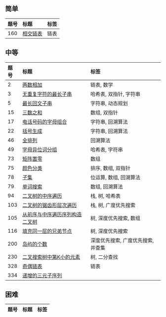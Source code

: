 ## 简单

| 题号 | 标题 | 标签 |
| :--- | :--- | :--- |
| 160 | [相交链表][160] | 链表 |

## 中等

| 题号 | 标题 | 标签 |
| :--- | :--- | :--- |
| 2 | [两数相加][002] | 链表, 数学 |
| 3 | [无重复字符的最长子串][003] | 哈希表, 双指针, 字符串 |
| 5 | [最长回文子串][005] | 字符串, 动态规划 |
| 15 | [三数之和][015] | 数组, 双指针 |
| 17 | [电话号码的字母组合][017] | 字符串, 回溯算法 |
| 22 | [括号生成][022] | 字符串, 回溯算法 |
| 46 | [全排列][046] | 回溯算法 |
| 49 | [字母异位词分组][049] | 哈希表, 字符串 |
| 73 | [矩阵置零][073] | 数组 |
| 75 | [颜色分类][075] | 排序, 数组, 双指针 |
| 78 | [子集][078] | 位运算, 数组, 回溯算法 |
| 79 | [单词搜索][079] | 数组, 回溯算法 |
| 94 | [二叉树的中序遍历][094] | 栈, 树, 哈希表 |
| 103 | [二叉树的锯齿形层次遍历][103] | 栈, 树, 广度优先搜索 |
| 105 | [从前序与中序遍历序列构造二叉树][105] | 树, 深度优先搜索, 数组 |
| 116 | [填充同一层的兄弟节点][116] | 树, 深度优先搜索 |
| 200 | [岛屿的个数][200] | 深度优先搜索, 广度优先搜索, 并查集 |
| 230 | [二叉搜索树中第K小的元素][230] | 树, 二分查找 |
| 328 | [奇偶链表][328] | 链表 |
| 334 | [递增的三元子序列][334] |  |

## 困难

| 题号 | 标题 | 标签 |
| :--- | :--- | :--- |

<!-- 简单 -->
[160]: src/easy/q160/README.md


<!-- 中等 -->
[002]: src/medium/q002/README.md
[003]: src/medium/q003/README.md
[005]: src/medium/q005/README.md
[015]: src/medium/q015/README.md
[017]: src/medium/q017/README.md
[022]: src/medium/q022/README.md
[046]: src/medium/q046/README.md
[049]: src/medium/q049/README.md
[073]: src/medium/q073/README.md
[075]: src/medium/q075/README.md
[078]: src/medium/q078/README.md
[079]: src/medium/q079/README.md
[094]: src/medium/q094/README.md
[103]: src/medium/q103/README.md
[105]: src/medium/q105/README.md
[116]: src/medium/q116/README.md
[200]: src/medium/q200/README.md
[230]: src/medium/q230/README.md
[328]: src/medium/q328/README.md
[334]: src/medium/q334/README.md


<!-- 困难 -->


